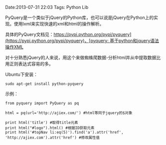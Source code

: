 Date:2013-07-31 22:03
Tags: Python Lib

PyQuery是一个类似于jQuery的Python库，也可以说是jQuery在Python上的实现。使用lxml来实现快速的xml和html的操作解析。

具体的PyQuery文档见：[https://pypi.python.org/pypi/pyquery](https://pypi.python.org/pypi/pyquery)，[pyquery: 基于python和jquery语法操作XML](http://geoinformatics.cn/lab/pyquery/) 

对十分熟悉jQuery的人来说，用这个来做蜘蛛爬数据-分析html并从中提取数据比用正则表达式容易的多。

Ubuntu下安装：

	sudo apt-get install python-pyquery

示例：

	from pyquery import PyQuery as pq
	
	html = pq(url='http://ajiex.com/') #html等同于jquery的$对象
	
	print html('title') #取得title元素
	print html("#logo").html() #根据ID获取元素
	print html('#topNav li:eq(5)').find('a').attr('href', 'http://ajiex.com').attr('href') #修改属性值
	
	
